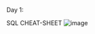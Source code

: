 Day 1:

SQL CHEAT-SHEET 
![image](https://github.com/mukkaragayathri23/learn-SQL-with-me/assets/121806347/014cff85-0690-46a0-ab5e-ed9a012e9627)

